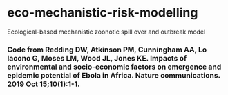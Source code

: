 # eco-mechanistic-risk-modelling
Ecological-based mechanistic zoonotic spill over and outbreak model


### Code from Redding DW, Atkinson PM, Cunningham AA, Lo Iacono G, Moses LM, Wood JL, Jones KE. Impacts of environmental and socio-economic factors on emergence and epidemic potential of Ebola in Africa. Nature communications. 2019 Oct 15;10(1):1-1.

###
